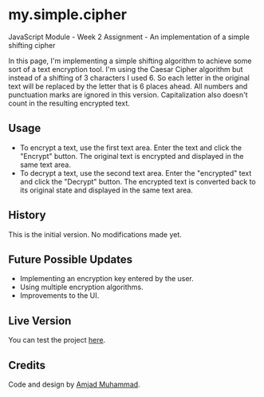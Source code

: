 # my.simple.cipher
JavaScript Module - Week 2 Assignment - An implementation of a simple shifting cipher 

In this page, I'm implementing a simple shifting algorithm to achieve some sort of a text encryption tool.
I'm using the Caesar Cipher algorithm but instead of a shifting of 3 characters I used 6. So each letter in the original
text will be replaced by the letter that is 6 places ahead. All numbers and punctuation marks are ignored in this version.
Capitalization also doesn't count in the resulting encrypted text.

## Usage
* To encrypt a text, use the first text area. Enter the text and click the "Encrypt" button. The original text is encrypted
and displayed in the same text area.
* To decrypt a text, use the second text area. Enter the "encrypted" text and click the "Decrypt" button. The encrypted text
is converted back to its original state and displayed in the same text area.

## History
This is the initial version. No modifications made yet.

## Future Possible Updates
* Implementing an encryption key entered by the user.
* Using multiple encryption algorithms.
* Improvements to the UI.

## Live Version
You can test the project [here](https://amjad83m.github.io/my.simple.cipher/).
## Credits
Code and design by [Amjad Muhammad](https://github.com/amjad83m). 
